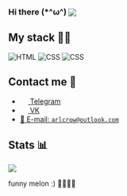 <h3>Hi there (*^ω^) <img src="https://gpvc.arturio.dev/arlcrow" align="center" /></h3>

## My stack 👨‍💻	

![HTML](https://img.shields.io/badge/-HTML-%23de4b25?logo=html5&logoColor=white&style=flat-square) 
![CSS](https://img.shields.io/badge/-CSS-%230174b8?logo=css3&logoColor=white&style=flat-square) 
![CSS](https://img.shields.io/badge/-CSS-%230174b8?logo=ps&logoColor=white&style=flat-square) 


## Contact me 💭
- <a href="https://t.me/arlcrow"><img src="https://upload.wikimedia.org/wikipedia/commons/thumb/8/82/Telegram_logo.svg/768px-Telegram_logo.svg.png" width=16 height=16 align="center" /> Telegram</a>
- <a href="https://vk.me/arlcrow123"><img src="https://vk.com/images/icons/favicons/fav_logo.ico?6" width=16 height=16 align="center" /> VK</a>
- <a href="mailto:arlcrow@outlook.com">📩 E-mail: `arlcrow@outlook.com`</a>

<!-- ## Donate 💸
- <a href="https://qiwi.com/n/CRINNY"><img src="https://static.qiwi.com/img/providers/300x300/qiwi.png" width=16 height=16 align="center" /> QIWI Wallet</a>
- <img src="https://upload.wikimedia.org/wikipedia/commons/thumb/4/46/Bitcoin.svg/600px-Bitcoin.svg.png" width=16 height=16 align="center" /> Bitcoin: `174dWAhcX1BDrKcbQhV5xQjRmP7GmY1G51`
- <img src="https://cdn.iconscout.com/icon/free/png-256/ethereum-3-569581.png" width=16 height=16 align="center" /> Ethereum: `0x6E478e428e5d7b4228F437c0fBD00277B8aC35A4`
-->
## Stats 📊
<img src="https://github-readme-stats.vercel.app/api?username=arlcrow&show_icons=true&count_private=true&theme=radical">


funny melon :) 🍉🍉🍉🍉


<!--
**arlcrow123/arlcrow123** is a ✨ _special_ ✨ repository because its `README.md` (this file) appears on your GitHub profile.

Here are some ideas to get you started:

- 🔭 I’m currently working on ...
- 🌱 I’m currently learning ...
- 👯 I’m looking to collaborate on ...
- 🤔 I’m looking for help with ...
- 💬 Ask me about ...
- 📫 How to reach me: ...
- 😄 Pronouns: ...
- ⚡ Fun fact: ...
-->
